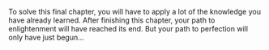 To solve this final chapter, you will have to apply a lot of the knowledge you have already learned. After finishing this chapter, your path to enlightenment will have reached its end. But your path to perfection will only have just begun...